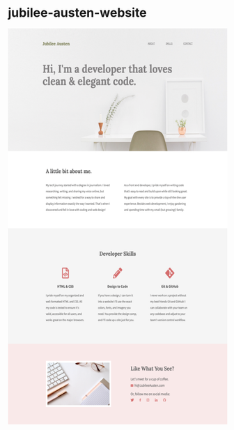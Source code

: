 # jubilee-austen-website

![Jubilee Austen Website](img/jubilee-comps-docs/jubilee-austen-design-comp.png)
